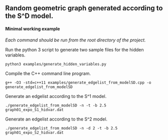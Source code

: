 ## Random geometric graph generated according to the S^D model.

#### Minimal working example

_Each command should be run from the root directory of the project._

Run the python 3 script to generate two sample files for the hidden variables.
```
python3 examples/generate_hidden_variables.py
```

Compile the C++ command line program.
```
g++ -O3 -std=c++11 examples/generate_edgelist_from_modelSD.cpp -o generate_edgelist_from_modelSD
```

Generate an edgelist according to the S^1 model.
```
./generate_edgelist_from_modelSD -n -t -b 2.5 graph01_expo_S1_hidvar.dat  
```

Generate an edgelist according to the S^2 model.
```
./generate_edgelist_from_modelSD -n -d 2 -t -b 2.5 graph01_expo_S2_hidvar.dat  
```
